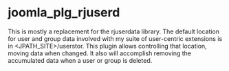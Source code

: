 # joomla_plg_rjuserd
This is mostly a replacement for the rjuserdata library. The default location for user and group data involved with my suite of user-centric extensions is in \<JPATH_SITE\>/userstor. This plugin allows controlling that location, moving data when changed. It also will accomplish removing the accumulated data when a user or group is deleted.
